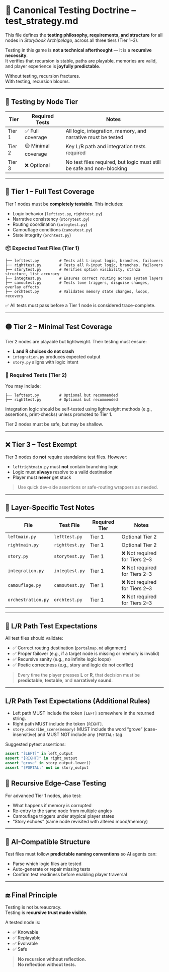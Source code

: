 <!-- Save to: storybook_archipelago/test_strategy.md -->

# 🧪 Canonical Testing Doctrine – test_strategy.md

This file defines the **testing philosophy, requirements, and structure** for all nodes in *Storybook Archipelago*, across all three tiers (Tier 1–3).

Testing in this game is **not a technical afterthought** — it is a **recursive necessity**.  
It verifies that recursion is stable, paths are playable, memories are valid, and player experience is **joyfully predictable**.

Without testing, recursion fractures.  
With testing, recursion blooms.

---

## 🧭 Testing by Node Tier

| Tier | Required Tests | Notes |
|------|----------------|-------|
| Tier 1 | ✅ Full coverage | All logic, integration, memory, and narrative must be tested |
| Tier 2 | 🟡 Minimal coverage | Key L/R path and integration tests required |
| Tier 3 | ❌ Optional | No test files required, but logic must still be safe and non-blocking |

---

## 🧪 Tier 1 – Full Test Coverage

Tier 1 nodes must be **completely testable**. This includes:

- Logic behavior (`lefttest.py`, `righttest.py`)
- Narrative consistency (`storytest.py`)
- Routing coordination (`integtest.py`)
- Camouflage conditions (`camoutest.py`)
- State integrity (`orchtest.py`)

### 📦 Expected Test Files (Tier 1)

```plaintext
├── lefttest.py         # Tests all L-input logic, branches, failovers
├── righttest.py        # Tests all R-input logic, branches, failovers
├── storytest.py        # Verifies option visibility, stanza structure, list accuracy
├── integtest.py        # Ensures correct routing across system layers
├── camoutest.py        # Tests tone triggers, disguise changes, overlay effects
├── orchtest.py         # Validates memory state changes, loops, recovery
```

✅ All tests must pass before a Tier 1 node is considered trace-complete.

---

## 🟡 Tier 2 – Minimal Test Coverage

Tier 2 nodes are playable but lightweight. Their testing must ensure:

- **L and R choices do not crash**
- `integration.py` produces expected output
- `story.py` aligns with logic intent

### 🧪 Required Tests (Tier 2)

You may include:

```plaintext
├── lefttest.py         # Optional but recommended
├── righttest.py        # Optional but recommended
```

Integration logic should be self-tested using lightweight methods (e.g., assertions, print-checks) unless promoted to Tier 1.

Tier 2 nodes must be safe, but may be shallow.

---

## ❌ Tier 3 – Test Exempt

Tier 3 nodes do **not** require standalone test files. However:

- `leftrightmain.py` must **not** contain branching logic  
- Logic must **always** resolve to a valid destination  
- Player must **never** get stuck  

> Use quick dev-side assertions or safe-routing wrappers as needed.

---

## 📂 Layer-Specific Test Notes

| File              | Test File         | Required Tier  | Notes                               |
|-------------------|-------------------|----------------|-------------------------------------|
| `leftmain.py`     | `lefttest.py`     | Tier 1         | Optional Tier 2                     |
| `rightmain.py`    | `righttest.py`    | Tier 1         | Optional Tier 2                     |
| `story.py`        | `storytest.py`    | Tier 1         | ❌ Not required for Tiers 2–3       |
| `integration.py`  | `integtest.py`    | Tier 1         | ❌ Not required for Tiers 2–3       |
| `camouflage.py`   | `camoutest.py`    | Tier 1         | ❌ Not required for Tiers 2–3       |
| `orchestration.py`| `orchtest.py`     | Tier 1         | ❌ Not required for Tiers 2–3       |

---

## 🔁 L/R Path Test Expectations

All test files should validate:

- ✅ Correct routing destination (`portalmap.md` alignment)
- ✅ Proper failover (e.g., if a target node is missing or memory is invalid)
- ✅ Recursive sanity (e.g., no infinite logic loops)
- ✅ Poetic correctness (e.g., story and logic do not conflict)

> Every time the player presses **L** or **R**, that decision must be **predictable**, **testable**, and **narratively sound**.

---

## L/R Path Test Expectations (Additional Rules)

- Left path MUST include the token `[LEFT]` somewhere in the returned string.
- Right path MUST include the token `[RIGHT]`.
- `story.describe_scene(memory)` MUST include the word “grove” (case-insensitive) and MUST NOT include any `[PORTAL:` tag.

Suggested pytest assertions:

```python
assert "[LEFT]" in left_output
assert "[RIGHT]" in right_output
assert "grove" in story_output.lower()
assert "[PORTAL:" not in story_output
```
## 🧪 Recursive Edge-Case Testing

For advanced Tier 1 nodes, also test:

- What happens if memory is corrupted  
- Re-entry to the same node from multiple angles  
- Camouflage triggers under atypical player states  
- “Story echoes” (same node revisited with altered mood/memory)

---

## 🧠 AI-Compatible Structure

Test files must follow **predictable naming conventions** so AI agents can:

- Parse which logic files are tested  
- Auto-generate or repair missing tests  
- Confirm test readiness before enabling player traversal

---

## 🔚 Final Principle

Testing is not bureaucracy.  
Testing is **recursive trust made visible**.

A tested node is:

- ✅ Knowable  
- ✅ Replayable  
- ✅ Evolvable  
- ✅ Safe

> **No recursion without reflection.  
> No reflection without tests.**
